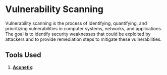 # Vulnerability Scanning
Vulnerability scanning is the process of identifying, quantifying, and prioritizing vulnerabilities in computer systems, networks, and applications. The goal is to identify security weaknesses that could be exploited by attackers and to provide remediation steps to mitigate these vulnerabilities.

## Tools Used
1. **[Acunetix](https://www.acunetix.com/)**: 

